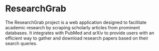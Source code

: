 # ResearchGrab
The ResearchGrab project is a web application designed to facilitate academic research by scraping scholarly articles from prominent databases. It integrates with PubMed and arXiv to provide users with an efficient way to gather and download research papers based on their search queries. 
